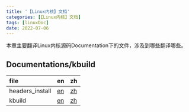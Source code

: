 ```yaml
---
title: '【Linux内核】文档'
categories: [【Linux内核】文档]
tags: [linuxDoc]
date: 2022-07-06
---
```


本章主要翻译Linux内核源码Documentation下的文件，涉及到哪些翻译哪些。


## Documentations/kbuild
file|en|zh
:-|:-|:-
headers_install |   [en](https://github.com/torvalds/linux/blob/master/Documentation/kbuild/headers_install.rst)  |     [zh](./kbuild/headers_install_zh.md)
kbuild          |   [en](https://github.com/torvalds/linux/blob/master/Documentation/kbuild/kbuild.rst)           |     [zh](./kbuild/kbuild_zh.md)
